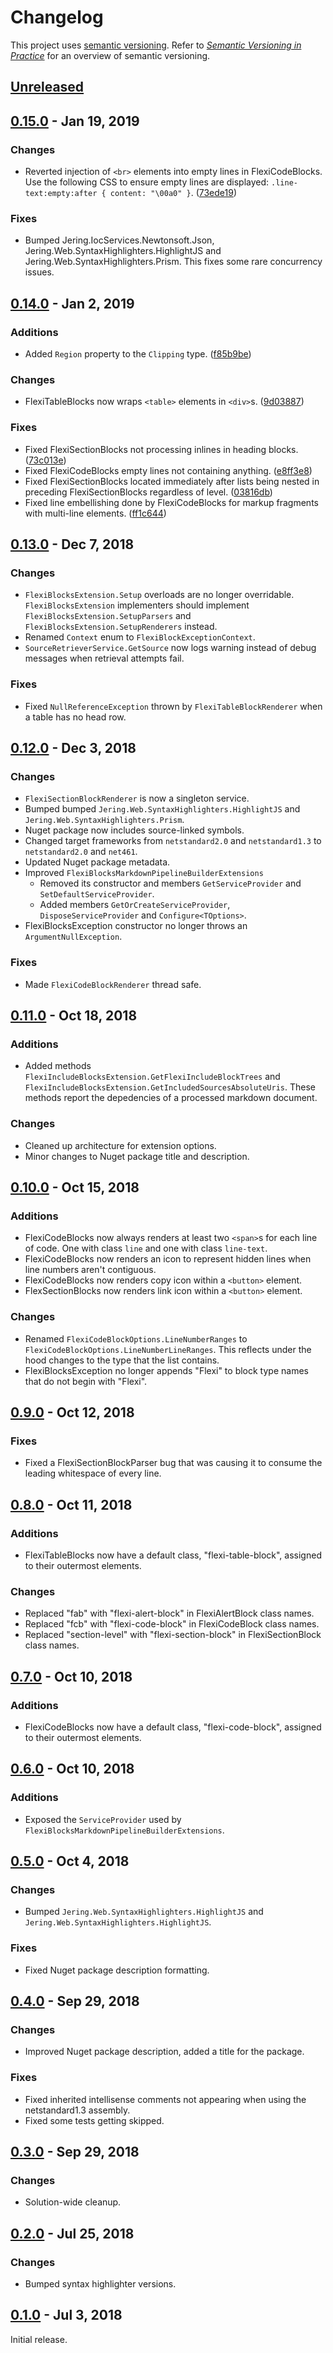 # Changelog
This project uses [semantic versioning](http://semver.org/spec/v2.0.0.html). Refer to 
*[Semantic Versioning in Practice](https://www.jering.tech/articles/semantic-versioning-in-practice)*
for an overview of semantic versioning.

## [Unreleased](https://github.com/JeringTech/Markdig.Extensions.FlexiBlocks/compare/0.15.0...HEAD)

## [0.15.0](https://github.com/JeringTech/Markdig.Extensions.FlexiBlocks/compare/0.14.0...0.15.0) - Jan 19, 2019
### Changes
- Reverted injection of `<br>` elements into empty lines in FlexiCodeBlocks. Use the following CSS to ensure empty lines
are displayed: `.line-text:empty:after { content: "\00a0" }`. ([73ede19](https://github.com/JeringTech/Markdig.Extensions.FlexiBlocks/commit/73ede19179cd81f91a55b22c9ae0da86fae4929a))
### Fixes
- Bumped Jering.IocServices.Newtonsoft.Json, Jering.Web.SyntaxHighlighters.HighlightJS and Jering.Web.SyntaxHighlighters.Prism.
This fixes some rare concurrency issues.

## [0.14.0](https://github.com/JeringTech/Markdig.Extensions.FlexiBlocks/compare/0.13.0...0.14.0) - Jan 2, 2019
### Additions
- Added `Region` property to the `Clipping` type. ([f85b9be](https://github.com/JeringTech/Markdig.Extensions.FlexiBlocks/commit/f85b9be0d6f1aa46b663477262f146e4e4b3dc3a))
### Changes
- FlexiTableBlocks now wraps `<table>` elements in `<div>`s. ([9d03887](https://github.com/JeringTech/Markdig.Extensions.FlexiBlocks/commit/9d038876df2b44feb142132dd841d2639008da53))
### Fixes
- Fixed FlexiSectionBlocks not processing inlines in heading blocks. ([73c013e](https://github.com/JeringTech/Markdig.Extensions.FlexiBlocks/commit/73c013edd25d66cdc5d55a3425ed0ae35703c578))
- Fixed FlexiCodeBlocks empty lines not containing anything. ([e8ff3e8](https://github.com/JeringTech/Markdig.Extensions.FlexiBlocks/commit/e8ff3e868ddf1b2dd3a276a550b2700818010a2f))
- Fixed FlexiSectionBlocks located immediately after lists being nested in preceding FlexiSectionBlocks regardless of level. ([03816db](https://github.com/JeringTech/Markdig.Extensions.FlexiBlocks/commit/eab77757c2686525944357550c968539dc7b1946))
- Fixed line embellishing done by FlexiCodeBlocks for markup fragments with multi-line elements. ([ff1c644](https://github.com/JeringTech/Markdig.Extensions.FlexiBlocks/commit/ff1c644784820df34ec06c8dbd5ab484cdfb16b4))

## [0.13.0](https://github.com/JeringTech/Markdig.Extensions.FlexiBlocks/compare/0.12.0...0.13.0) - Dec 7, 2018
### Changes
- `FlexiBlocksExtension.Setup` overloads are no longer overridable. `FlexiBlocksExtension` implementers should implement
`FlexiBlocksExtension.SetupParsers` and `FlexiBlocksExtension.SetupRenderers` instead.
- Renamed `Context` enum to `FlexiBlockExceptionContext`.
- `SourceRetrieverService.GetSource` now logs warning instead of debug messages when retrieval attempts fail.
### Fixes
- Fixed `NullReferenceException` thrown by `FlexiTableBlockRenderer` when a table has no head row. 

## [0.12.0](https://github.com/JeringTech/Markdig.Extensions.FlexiBlocks/compare/0.11.0...0.12.0) - Dec 3, 2018
### Changes
- `FlexiSectionBlockRenderer` is now a singleton service.
- Bumped bumped `Jering.Web.SyntaxHighlighters.HighlightJS` and `Jering.Web.SyntaxHighlighters.Prism`.
- Nuget package now includes source-linked symbols.
- Changed target frameworks from `netstandard2.0` and `netstandard1.3` to `netstandard2.0` and `net461`.
- Updated Nuget package metadata.
- Improved `FlexiBlocksMarkdownPipelineBuilderExtensions`
  - Removed its constructor and members `GetServiceProvider` and `SetDefaultServiceProvider`.
  - Added members `GetOrCreateServiceProvider`, `DisposeServiceProvider` and `Configure<TOptions>`.
- FlexiBlocksException constructor no longer throws an `ArgumentNullException`.
### Fixes
- Made `FlexiCodeBlockRenderer` thread safe.

## [0.11.0](https://github.com/JeringTech/Markdig.Extensions.FlexiBlocks/compare/0.10.0...0.11.0) - Oct 18, 2018
### Additions
- Added methods `FlexiIncludeBlocksExtension.GetFlexiIncludeBlockTrees` and `FlexiIncludeBlocksExtension.GetIncludedSourcesAbsoluteUris`.
These methods report the depedencies of a processed markdown document.
### Changes
- Cleaned up architecture for extension options. 
- Minor changes to Nuget package title and description.

## [0.10.0](https://github.com/JeringTech/Markdig.Extensions.FlexiBlocks/compare/0.9.0...0.10.0) - Oct 15, 2018
### Additions
- FlexiCodeBlocks now always renders at least two `<span>`s for each line of code. One with class `line` and
one with class `line-text`.
- FlexiCodeBlocks now renders an icon to represent hidden lines when line numbers aren't contiguous.
- FlexiCodeBlocks now renders copy icon within a `<button>` element.
- FlexSectionBlocks now renders link icon within a `<button>` element.
### Changes
- Renamed `FlexiCodeBlockOptions.LineNumberRanges` to `FlexiCodeBlockOptions.LineNumberLineRanges`. This
reflects under the hood changes to the type that the list contains.
- FlexiBlocksException no longer appends "Flexi" to block type names that do not begin with "Flexi".

## [0.9.0](https://github.com/JeringTech/Markdig.Extensions.FlexiBlocks/compare/0.8.0...0.9.0) - Oct 12, 2018
### Fixes
- Fixed a FlexiSectionBlockParser bug that was causing it to consume the leading whitespace of every line.

## [0.8.0](https://github.com/JeringTech/Markdig.Extensions.FlexiBlocks/compare/0.7.0...0.8.0) - Oct 11, 2018
### Additions
- FlexiTableBlocks now have a default class, "flexi-table-block", assigned to their outermost elements.
### Changes
- Replaced "fab" with "flexi-alert-block" in FlexiAlertBlock class names.
- Replaced "fcb" with "flexi-code-block" in FlexiCodeBlock class names.
- Replaced "section-level" with "flexi-section-block" in FlexiSectionBlock class names.

## [0.7.0](https://github.com/JeringTech/Markdig.Extensions.FlexiBlocks/compare/0.6.0...0.7.0) - Oct 10, 2018
### Additions
- FlexiCodeBlocks now have a default class, "flexi-code-block", assigned to their outermost elements.

## [0.6.0](https://github.com/JeringTech/Markdig.Extensions.FlexiBlocks/compare/0.5.0...0.6.0) - Oct 10, 2018
### Additions
- Exposed the `ServiceProvider` used by `FlexiBlocksMarkdownPipelineBuilderExtensions`.

## [0.5.0](https://github.com/JeringTech/Markdig.Extensions.FlexiBlocks/compare/0.4.0...0.5.0) - Oct 4, 2018
### Changes
- Bumped `Jering.Web.SyntaxHighlighters.HighlightJS` and `Jering.Web.SyntaxHighlighters.HighlightJS`.
### Fixes
- Fixed Nuget package description formatting.

## [0.4.0](https://github.com/JeringTech/Markdig.Extensions.FlexiBlocks/compare/0.3.0...0.4.0) - Sep 29, 2018
### Changes
- Improved Nuget package description, added a title for the package.
### Fixes
- Fixed inherited intellisense comments not appearing when using the netstandard1.3 assembly.
- Fixed some tests getting skipped.

## [0.3.0](https://github.com/JeringTech/Markdig.Extensions.FlexiBlocks/compare/0.2.0...0.3.0) - Sep 29, 2018
### Changes
- Solution-wide cleanup.

## [0.2.0](https://github.com/JeringTech/Markdig.Extensions.FlexiBlocks/compare/0.1.0...0.2.0) - Jul 25, 2018
### Changes
- Bumped syntax highlighter versions.

## [0.1.0](https://github.com/JeringTech/Markdig.Extensions.FlexiBlocks/compare/0.1.0...0.1.0) - Jul 3, 2018
Initial release.